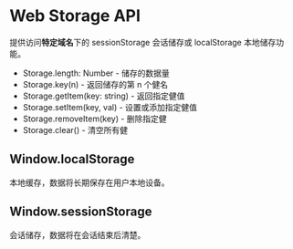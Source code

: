 # Web Storage API

提供访问**特定域名**下的 sessionStorage 会话储存或 localStorage 本地储存功能。

- Storage.length: Number - 储存的数据量 
- Storage.key(n) - 返回储存的第 n 个健名
- Storage.getItem(key: string) - 返回指定健值
- Storage.setItem(key, val) - 设置或添加指定健值
- Storage.removeItem(key) - 删除指定健
- Storage.clear() - 清空所有健

## Window.localStorage

本地缓存，数据将长期保存在用户本地设备。

## Window.sessionStorage

会话储存，数据将在会话结束后清楚。
